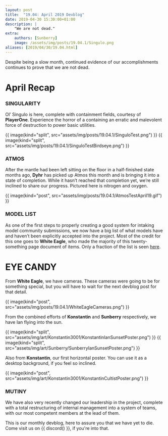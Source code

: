 ```yaml
---
layout: post
title:  "19.04: April 2019 Devblog"
date: 2019-04-30 15:30:00+01:00
description: |
    "We are not dead."
extra:
    authors: [Sunberry]
    image: /assets/img/posts/19.04.1/Singulo.png
aliases: [2019/04/30/19.04.html]
---
```


Despite being a slow month, continued evidence of our accomplishments continues to prove that we are not dead.

# April Recap

### SINGULARITY

Ol’ Singulo is here, complete with containment fields, courtesy of **PlayerOne**. Experience the horror of a containing an erratic and malevolent force of destruction to power basic utilities.

<div class='horizontal-2' markdown='1'>
{{ image(kind="split", src="assets/img/posts/19.04.1/SinguloTest.png") }}
{{ image(kind="split", src="assets/img/posts/19.04.1/SinguloTestBirdseye.png") }}
</div>

### ATMOS

After the mantle had been left sitting on the floor in a half-finished state months ago, **Dyhr** has picked up Atmos this month and is bringing it into a state of completion. While it hasn’t reached that completion yet, we’re still inclined to share our progress. Pictured here is nitrogen and oxygen.

{{ image(kind="post", src="assets/img/posts/19.04.1/AtmosTestApril19.gif") }}

### MODEL LIST

As one of the first steps to properly creating a good system for intaking model community submissions, we now have a big list of what models have and haven’t been explicitly accepted into the project. Most of the credit for this one goes to **White Eagle**, who made the majority of this twenty-something page document of items. Only a fraction of the list is seen [here](/assets/img/posts/19.04.1/ModelListWIP.png).

# EYE CANDY

From **White Eagle**, we have cameras. These cameras were going to be for something special, but you will have to wait for the next devblog post for that detail.

{{ image(kind="post", src="assets/img/posts/19.04.1/WhiteEagleCameras.png") }}

From the combined efforts of **Konstantin** and **Sunberry** respectively, we have Ian flying into the sun.

<div class='horizontal-2' markdown='1'>
{{ image(kind="split", src="assets/img/art/Konstantin3001/KonstantinIanSunsetPoster.png") }}
{{ image(kind="split", src="assets/img/art/Sunberry/SunberryIanSunsetPoster.png") }}
</div>

Also from **Konstantin**, our first horizontal poster. You can use it as a desktop background, if you feel so inclined.

{{ image(kind="post", src="assets/img/art/Konstantin3001/KonstantinCultistPoster.png") }}

### MUTINY

We have also very recently changed our leadership in the project, complete with a total restructuring of internal management into a system of teams, with our most competent members at the lead of them.

This is our monthly devblog, here to assure you that we have yet to die.
Come visit us on {{ discord() }}, if you're into that.
